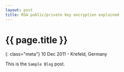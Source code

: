 ```yaml
---
layout: post
title: RSA public/private key encryption explained
---
```


# {{ page.title }}

{: class="meta"} 10 Dec 2011 - Krefeld, Germany

This is the <code>Sample Blog</code> post.
